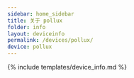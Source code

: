 ```yaml
---
sidebar: home_sidebar
title: 关于 pollux
folder: info
layout: deviceinfo
permalink: /devices/pollux/
device: pollux
---
```

{% include templates/device_info.md %}
